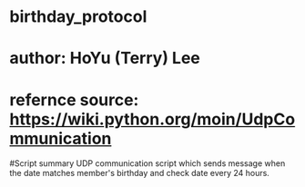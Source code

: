 # birthday_protocol
# author: HoYu (Terry) Lee
# refernce source: https://wiki.python.org/moin/UdpCommunication

#Script summary
  UDP communication script which sends message when the date matches member's birthday and check date every 24 hours.
